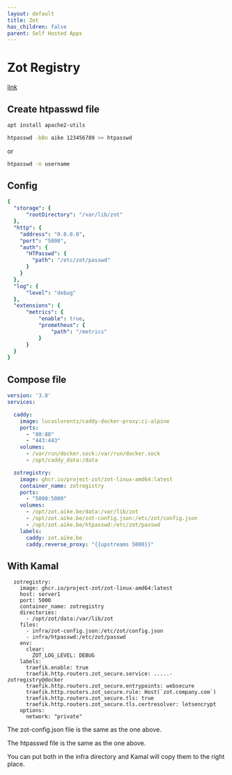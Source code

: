 ```yaml
---
layout: default
title: Zot
has_children: false
parent: Self Hosted Apps
---
```


# Zot Registry

[link](https://zotregistry.io)

## Create htpasswd file

```bash
apt install apache2-utils

htpasswd -bBn aike 123456789 >> htpasswd
```

or

```bash
htpasswd -n username
```

## Config

```yaml
{
  "storage": {
      "rootDirectory": "/var/lib/zot"
  },
  "http": {
    "address": "0.0.0.0",
    "port": "5000",
    "auth": {
      "HTPasswd": {
        "path": "/etc/zot/passwd"
      }
    }
  },
  "log": {
      "level": "debug"
  },
  "extensions": {
      "metrics": {
          "enable": true,
          "prometheus": {
              "path": "/metrics"
          }
      }
  }
}
```

## Compose file

```yaml
version: '3.8'
services:

  caddy:
    image: lucaslorentz/caddy-docker-proxy:ci-alpine
    ports:
      - "80:80"
      - "443:443"
    volumes:
      - /var/run/docker.sock:/var/run/docker.sock
      - /opt/caddy_data:/data

  zotregistry:
    image: ghcr.io/project-zot/zot-linux-amd64:latest
    container_name: zotregistry
    ports:
      - "5000:5000"
    volumes:
      - /opt/zot.aike.be/data:/var/lib/zot
      - /opt/zot.aike.be/zot-config.json:/etc/zot/config.json
      - /opt/zot.aike.be/htpasswd:/etc/zot/passwd
    labels:
      caddy: zot.aike.be
      caddy.reverse_proxy: "{{upstreams 5000}}"
```

## With Kamal

```
  zotregistry:
    image: ghcr.io/project-zot/zot-linux-amd64:latest
    host: server1
    port: 5000
    container_name: zotregistry
    directories:
      - /opt/zot/data:/var/lib/zot
    files:
      - infra/zot-config.json:/etc/zot/config.json
      - infra/htpasswd:/etc/zot/passwd
    env:
      clear:
        ZOT_LOG_LEVEL: DEBUG
    labels:
      traefik.enable: true
      traefik.http.routers.zot_secure.service: .....-zotregistry@docker
      traefik.http.routers.zot_secure.entrypoints: websecure
      traefik.http.routers.zot_secure.rule: Host(`zot.company.com`)
      traefik.http.routers.zot_secure.tls: true
      traefik.http.routers.zot_secure.tls.certresolver: letsencrypt
    options:
      network: "private"
```

The zot-config.json file is the same as the one above.

The htpasswd file is the same as the one above.

You can put both in the infra directory and Kamal will copy them to the right place.
